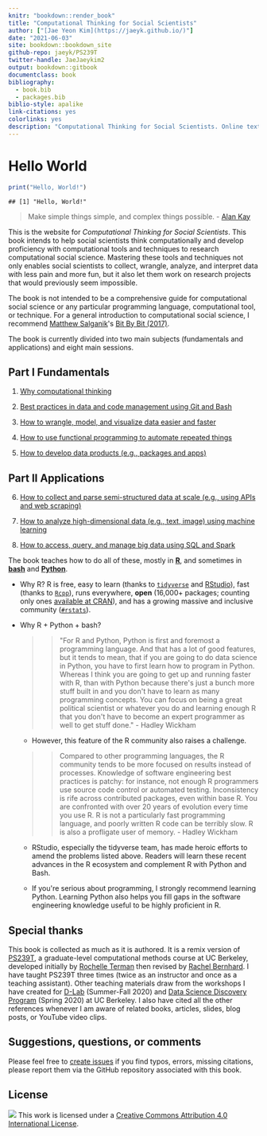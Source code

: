 ```yaml
--- 
knitr: "bookdown::render_book"
title: "Computational Thinking for Social Scientists"
author: ["[Jae Yeon Kim](https://jaeyk.github.io/)"]
date: "2021-06-03"
site: bookdown::bookdown_site
github-repo: jaeyk/PS239T
twitter-handle: JaeJaeykim2
output: bookdown::gitbook
documentclass: book
bibliography:
  - book.bib
  - packages.bib
biblio-style: apalike
link-citations: yes
colorlinks: yes 
description: "Computational Thinking for Social Scientists. Online textbook for Teaching Computational Tools and Techniques for Social Scientists."
---
```


# Hello World 


```r
print("Hello, World!")
```

```
## [1] "Hello, World!"
```

> Make simple things simple, and complex things possible. - [Alan Kay](https://www.quora.com/What-is-the-story-behind-Alan-Kay-s-adage-Simple-things-should-be-simple-complex-things-should-be-possible)

This is the website for *Computational Thinking for Social Scientists*. This book intends to help social scientists think computationally and develop proficiency with computational tools and techniques to research computational social science. Mastering these tools and techniques not only enables social scientists to collect, wrangle, analyze, and interpret data with less pain and more fun, but it also let them work on research projects that would previously seem impossible.

The book is not intended to be a comprehensive guide for computational social science or any particular programming language, computational tool, or technique. For a general introduction to computational social science, I recommend [Matthew Salganik](http://www.princeton.edu/~mjs3/)'s [Bit By Bit (2017)](https://www.bitbybitbook.com/). 

The book is currently divided into two main subjects (fundamentals and applications) and eight main sessions.

## Part I Fundamentals

1. [Why computational thinking](#motivation)

2. [Best practices in data and code management using Git and Bash](#git_bash)

3. [How to wrangle, model, and visualize data easier and faster](#tidy_data) 

4. [How to use functional programming to automate repeated things](#functional_programming) 

5. [How to develop data products (e.g., packages and apps)](#products) 

## Part II Applications

6. [How to collect and parse semi-structured data at scale (e.g., using APIs and web scraping)](#semi_structured_data) 

7. [How to analyze high-dimensional data (e.g., text, image) using machine learning](#machine_learning) 

8. [How to access, query, and manage big data using SQL and Spark](#big_data) 

The book teaches how to do all of these, mostly in [**R**](https://www.r-project.org/about.html), and sometimes in [**bash**](https://www.gnu.org/software/bash/) and [**Python**](https://www.python.org/about/).

  - Why R? R is free, easy to learn (thanks to [`tidyverse`](https://www.tidyverse.org/) and [RStudio](https://rstudio.com/)), fast (thanks to [`Rcpp`](https://cran.r-project.org/web/packages/Rcpp/index.html)), runs everywhere, **open** (16,000+ packages; counting only ones [available at CRAN](https://cran.r-project.org/web/packages/)), and has a growing massive and inclusive community ([`#rstats`](https://twitter.com/search?q=%23rstats&src=typed_query)).
  
  - Why R + Python + bash?

       >> "For R and Python, Python is first and foremost a programming language. And that has a lot of good features, but it tends to mean, that if you are going to do data science in Python, you have to first learn how to program in Python. Whereas I think you are going to get up and running faster with R, than with Python because there's just a bunch more stuff built in and you don't have to learn as many programming concepts. You can focus on being a great political scientist or whatever you do and learning enough R that you don't have to become an expert programmer as well to get stuff done." - Hadley Wickham
  
      - However, this feature of the R community also raises a challenge. 
      
      >> Compared to other programming languages, the R community tends to be more focused on results instead of processes. Knowledge of software engineering best practices is patchy: for instance, not enough R programmers use source code control or automated testing. Inconsistency is rife across contributed packages, even within base R. You are confronted with over 20 years of evolution every time you use R. R is not a particularly fast programming language, and poorly written R code can be terribly slow. R is also a profligate user of memory. - Hadley Wickham
  
      - RStudio, especially the tidyverse team, has made heroic efforts to amend the problems listed above. Readers will learn these recent advances in the R ecosystem and complement R with Python and Bash.
      
      - If you're serious about programming, I strongly recommend learning Python. Learning Python also helps you fill gaps in the software engineering knowledge useful to be highly proficient in R.
      
## Special thanks 

This book is collected as much as it is authored. It is a remix version of [PS239T](https://github.com/rochelleterman/PS239T), a graduate-level computational methods course at UC Berkeley, developed initially by [Rochelle Terman](http://rochelleterman.com/) then revised by [Rachel Bernhard](http://rachelbernhard.com/). I have taught PS239T three times (twice as an instructor and once as a teaching assistant). Other teaching materials draw from the workshops I have created for [D-Lab](https://dlab.berkeley.edu/) (Summer-Fall 2020) and [Data Science Discovery Program](https://data.berkeley.edu/research/discovery-program-home) (Spring 2020) at UC Berkeley. I also have cited all the other references whenever I am aware of related books, articles, slides, blog posts, or YouTube video clips. 

## Suggestions, questions, or comments 

Please feel free to [create issues](https://github.com/jaeyk/PS239T/issues) if you find typos, errors, missing citations, please report them via the GitHub repository associated with this book. 

## License 

![](https://i.creativecommons.org/l/by/4.0/88x31.png) This work is licensed under a [Creative Commons Attribution 4.0 International License](https://creativecommons.org/licenses/by/4.0/).
